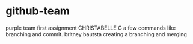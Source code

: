 # github-team
purple team first assignment
CHRISTABELLE G
a few commands like branching and commit. 
britney bautsta
creating a branching
and merging
